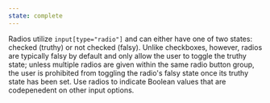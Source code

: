 ```yaml
---
state: complete
---
```


Radios utilize `input[type="radio"]` and can either have one of two states: checked (truthy) or not checked (falsy). Unlike checkboxes, however, radios are typically falsy by default and only allow the user to toggle the truthy state; unless multiple radios are given within the same radio button group, the user is prohibited from toggling the radio's falsy state once its truthy state has been set. Use radios to indicate Boolean values that are codepenedent on other input options.
